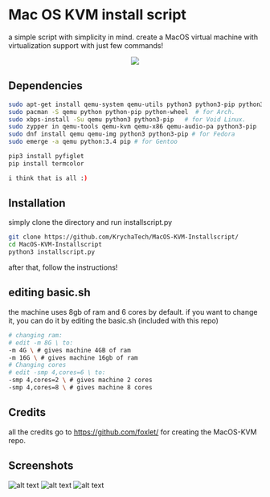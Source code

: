 # Mac OS KVM install script
a simple script with simplicity in mind. create a MacOS virtual machine with virtualization support with just few commands!
<p align="center">
  <img src="https://media.discordapp.net/attachments/839233065020162058/839233107071860797/Screenshot_from_2021-05-04_21-57-31.png?width=788&height=443" />
</p>

## Dependencies
```bash
sudo apt-get install qemu-system qemu-utils python3 python3-pip python3-pyfiglet  # for Ubuntu, Debian, Mint, and PopOS.
sudo pacman -S qemu python python-pip python-wheel  # for Arch.
sudo xbps-install -Su qemu python3 python3-pip   # for Void Linux.
sudo zypper in qemu-tools qemu-kvm qemu-x86 qemu-audio-pa python3-pip  # for openSUSE Tumbleweed
sudo dnf install qemu qemu-img python3 python3-pip # for Fedora
sudo emerge -a qemu python:3.4 pip # for Gentoo

pip3 install pyfiglet
pip install termcolor

i think that is all :)
```

## Installation
simply clone the directory and run installscript.py
```bash
git clone https://github.com/KrychaTech/MacOS-KVM-Installscript/
cd MacOS-KVM-Installscript
python3 installscript.py
```
after that, follow the instructions!

## editing basic.sh
the machine uses 8gb of ram and 6 cores by default.
if you want to change it, you can do it by editing the basic.sh (included with this repo)
```bash
# changing ram:
# edit -m 8G \ to:
-m 4G \ # gives machine 4GB of ram
-m 16G \ # gives machine 16gb of ram
# Changing cores
# edit -smp 4,cores=6 \ to:
-smp 4,cores=2 \ # gives machine 2 cores
-smp 4,cores=8 \ # gives machine 8 cores
```

## Credits
all the credits go to https://github.com/foxlet/ for creating the MacOS-KVM repo.

## Screenshots 
![alt text](https://cdn.discordapp.com/attachments/839233065020162058/839237589412216932/Screenshot_from_2021-05-04_21-37-10.png)
![alt text](https://media.discordapp.net/attachments/839233065020162058/839237589412216932/Screenshot_from_2021-05-04_21-37-10.png?width=788&height=443)
![alt text](https://media.discordapp.net/attachments/839233065020162058/839238103952654406/Screenshot_from_2021-05-04_21-37-18.png)
